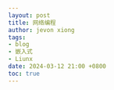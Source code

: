 ```yaml
---
layout: post
title: 网络编程
author: jevon xiong
tags:
- blog
- 嵌入式
- Liunx
date: 2024-03-12 21:00 +0800
toc: true
---
```


    
